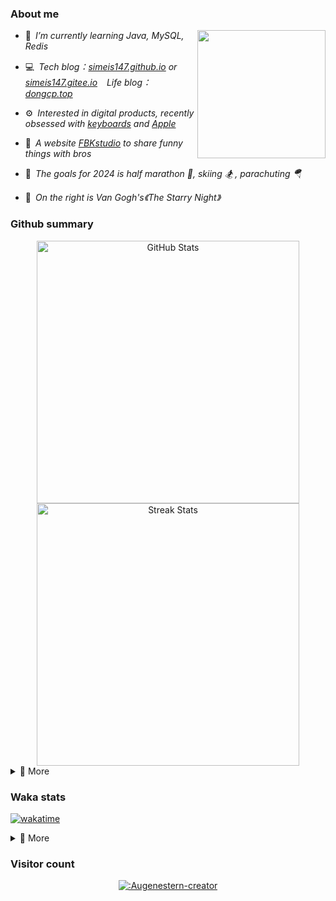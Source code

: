 ### About me

<img align="right" src="https://simeis147.oss-cn-shenzhen.aliyuncs.com/readme/IMG_6570%2820230611-230627%29.JPG" height="205">

- 🌱&ensp;*I’m currently learning Java, MySQL, Redis*

- 💻&ensp;*Tech blog：[simeis147.github.io](https://simeis147.github.io) or [simeis147.gitee.io](https://simeis147.gitee.io/) &ensp; Life blog：[dongcp.top](https://dongcp.top)*

- ⚙️&ensp;*Interested in digital products, recently obsessed with [keyboards](https://www.zfrontier.com/app/user/zae5QEwJmVroZk) and [Apple](http://www.apple.com)*

- 🔭&ensp;*A website [FBKstudio](https://fbkstudio.github.io/) to share funny things with bros* 

- 🌊&ensp;*The goals for 2024 is half marathon 🏃, skiing 🏂 , parachuting 🪂*

- 🌠&ensp;*On the right is Van Gogh's《The Starry Night》*

### Github summary

<div align="center"> 

<img src="https://github-readme-stats.vercel.app/api?username=simeis147&theme=transparent&hide_border=true&show_icons=true&count_private=true" alt="GitHub Stats" width="420" />

<img src="https://github-readme-streak-stats.herokuapp.com/?user=simeis147&theme=transparent&hide_border=true" alt="Streak Stats" width="420" />

</div>

<details>
<summary>📑 More</summary>
</br> 

<div align="center"> 
  
[<img src="https://github-profile-trophy.vercel.app/?username=simeis147&theme=nord&margin-w=25&row=1&column=7&no-frame=true&no-bg=true" alt="Github Summary" />](https://github.com/ryo-ma/github-profile-trophy)

![Steam Card](https://card.yuy1n.io/card/76561198798692343/gradient1,badge,group,bg-game-578080,games,badges,screenshots)

</div>

<!--  [<img src="https://github-readme-stats.vercel.app/api/top-langs/?username=simeis147&layout=compact&langs_count=10&hide_border=true&theme=transparent"/>](https://github.com/anuraghazra/github-readme-stats) -->
  
<!-- [![Ashutosh's github activity graph](https://github-readme-activity-graph.vercel.app/graph?username=simeis147&theme=react-dark)](https://github.com/ashutosh00710/github-readme-activity-graph) -->
  
</details>

### Waka stats

[![wakatime](https://wakatime.com/badge/user/fa238767-d1b2-496a-b6a7-115d077fa4e0.svg)](https://wakatime.com/@fa238767-d1b2-496a-b6a7-115d077fa4e0)

<details>
<summary>📑 More</summary>
</br>

<!--START_SECTION:waka-->
![Lines of code](https://img.shields.io/badge/From%20Hello%20World%20I%27ve%20Written-1.0%20million%20lines%20of%20code-blue)

**I'm an Early 🐤** 

```text
🌞 Morning                142 commits         ███░░░░░░░░░░░░░░░░░░░░░░   13.77 % 
🌆 Daytime                524 commits         █████████████░░░░░░░░░░░░   50.82 % 
🌃 Evening                278 commits         ███████░░░░░░░░░░░░░░░░░░   26.96 % 
🌙 Night                  87 commits          ██░░░░░░░░░░░░░░░░░░░░░░░   08.44 % 
```
📅 **I'm Most Productive on Tuesday** 

```text
Monday                   160 commits         ████░░░░░░░░░░░░░░░░░░░░░   15.52 % 
Tuesday                  200 commits         █████░░░░░░░░░░░░░░░░░░░░   19.40 % 
Wednesday                134 commits         ███░░░░░░░░░░░░░░░░░░░░░░   13.00 % 
Thursday                 138 commits         ███░░░░░░░░░░░░░░░░░░░░░░   13.39 % 
Friday                   176 commits         ████░░░░░░░░░░░░░░░░░░░░░   17.07 % 
Saturday                 109 commits         ███░░░░░░░░░░░░░░░░░░░░░░   10.57 % 
Sunday                   114 commits         ███░░░░░░░░░░░░░░░░░░░░░░   11.06 % 
```


📊 **This Week I Spent My Time On** 

```text
🕑︎ Time Zone: Asia/Shanghai

💬 Programming Languages: 
Markdown                 4 hrs 38 mins       ██████████░░░░░░░░░░░░░░░   40.37 % 
TypeScript               3 hrs 3 mins        ███████░░░░░░░░░░░░░░░░░░   26.53 % 
Java                     2 hrs 11 mins       █████░░░░░░░░░░░░░░░░░░░░   19.07 % 
JSON                     49 mins             ██░░░░░░░░░░░░░░░░░░░░░░░   07.10 % 
YAML                     27 mins             █░░░░░░░░░░░░░░░░░░░░░░░░   04.02 % 

🔥 Editors: 
VS Code                  9 hrs 13 mins       ████████████████████░░░░░   80.21 % 
IntelliJ                 2 hrs 16 mins       █████░░░░░░░░░░░░░░░░░░░░   19.79 % 

🐱‍💻 Projects: 
simeis147.github.io      8 hrs 38 mins       ███████████████████░░░░░░   75.11 % 
sky-take-out             2 hrs 11 mins       █████░░░░░░░░░░░░░░░░░░░░   18.97 % 
my-docs                  29 mins             █░░░░░░░░░░░░░░░░░░░░░░░░   04.33 % 
Unknown Project          5 mins              ░░░░░░░░░░░░░░░░░░░░░░░░░   00.81 % 
demo                     5 mins              ░░░░░░░░░░░░░░░░░░░░░░░░░   00.78 % 

💻 Operating System: 
Windows                  10 hrs 35 mins      ███████████████████████░░   92.10 % 
Mac                      54 mins             ██░░░░░░░░░░░░░░░░░░░░░░░   07.90 % 
```

**I Mostly Code in JavaScript** 

```text
JavaScript               4 repos             ████████░░░░░░░░░░░░░░░░░   33.33 % 
Java                     4 repos             ████████░░░░░░░░░░░░░░░░░   33.33 % 
TypeScript               3 repos             ██████░░░░░░░░░░░░░░░░░░░   25.00 % 
CSS                      1 repo              ██░░░░░░░░░░░░░░░░░░░░░░░   08.33 % 
```




<!--END_SECTION:waka-->

</details>

### Visitor count

<div align="center">

[![:Augenestern-creator](https://count.getloli.com/get/@:simeis147?theme=moebooru)](https://github.com/journey-ad/Moe-Counter)

</div>

